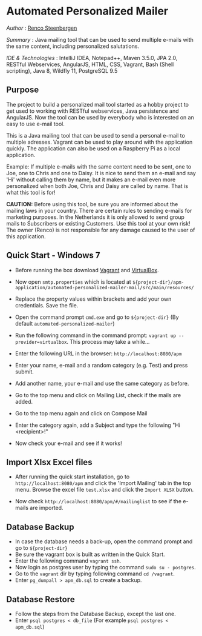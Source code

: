 # Automated Personalized Mailer

*Author* : [Renco Steenbergen](https://www.linkedin.com/in/renco-steenbergen-87b52a119/)

*Summary* : Java mailing tool that can be used to send multiple e-mails with the same content, including personalized salutations. 

*IDE & Technologies* : IntelliJ IDEA, Notepad++, Maven 3.5.0, JPA 2.0, RESTful Webservices, AngularJS, HTML, CSS, Vagrant, Bash (Shell scripting), Java 8, Wildfly 11, PostgreSQL 9.5

## Purpose

The project to build a personalized mail tool started as a hobby project to get used to working with RESTful webservices, Java persistence and AngularJS. Now the tool can be used by everybody who is interested on an easy to use e-mail tool.

This is a Java mailing tool that can be used to send a personal e-mail to multiple adresses. Vagrant can be used to play around with the application quickly. The application can also be used on a Raspberry Pi as a local application.

Example: If multiple e-mails with the same content need to be sent, one to Joe, one to Chris and one to Daisy. It is nice to send them an e-mail and say 'Hi' without calling them by name, but it makes an e-mail even more personalized when both Joe, Chris and Daisy are called by name. That is what this tool is for!

**CAUTION:** Before using this tool, be sure you are informed about the mailing laws in your country. There are certain rules to sending e-mails for marketing purposes. In the Netherlands it is only allowed to send group mails to Subscribers or existing Customers. Use this tool at your own risk! The owner (Renco) is not responsible for any damage caused to the user of this application.

## Quick Start - Windows 7

* Before running the box download [Vagrant](https://www.vagrantup.com/) and [VirtualBox](https://www.virtualbox.org/wiki/Downloads).


* Now open `smtp.properties` which is located at `${project-dir}/apm-application/automated-personalized-mailer-mail/src/main/resources/`
* Replace the property values within brackets and add your own credentials. Save the file.


* Open the command prompt `cmd.exe` and go to `${project-dir}` (By default `automated-personalized-mailer`)
* Run the following command in the command prompt: `vagrant up --provider=virtualbox`. This process may take a while...
* Enter the following URL in the browser: `http://localhost:8080/apm`
* Enter your name, e-mail and a random category (e.g. Test) and press submit.
* Add another name, your e-mail and use the same category as before.
* Go to the top menu and click on Mailing List, check if the mails are added.
* Go to the top menu again and click on Compose Mail
* Enter the category again, add a Subject and type the following "Hi \<recipient\>!"
* Now check your e-mail and see if it works!

## Import Xlsx Excel files

* After running the quick start installation, go to `http://localhost:8080/apm` and click the 'Import Mailing' tab in the top menu. Browse the excel file `test.xlsx` and click the `Import XLSX` button.

* Now check `http://localhost:8080/apm/#/mailinglist` to see if the e-mails are imported.

## Database Backup

* In case the database needs a back-up, open the command prompt and go to `${project-dir}`
* Be sure the vagrant box is built as written in the Quick Start.
* Enter the following command `vagrant ssh`.
* Now login as postgres user by typing the command `sudo su - postgres`. 
* Go to the `vagrant` dir by typing following command `cd /vagrant`.
* Enter `pg_dumpall > apm_db.sql` to create a backup.

## Database Restore

* Follow the steps from the Database Backup, except the last one.
* Enter `psql postgres < db_file` (For example `psql postgres < apm_db.sql`)